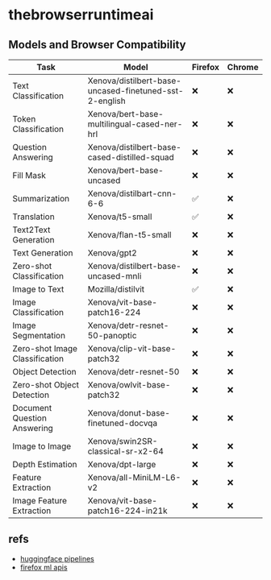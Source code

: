 # thebrowserruntimeai

## Models and Browser Compatibility

| Task | Model | Firefox | Chrome |
|------|-------|---------|--------|
| Text Classification | Xenova/distilbert-base-uncased-finetuned-sst-2-english | ❌ | ❌ |
| Token Classification | Xenova/bert-base-multilingual-cased-ner-hrl | ❌ | ❌ |
| Question Answering | Xenova/distilbert-base-cased-distilled-squad | ❌ | ❌ |
| Fill Mask | Xenova/bert-base-uncased | ❌ | ❌ |
| Summarization | Xenova/distilbart-cnn-6-6 | ✅ | ❌ |
| Translation | Xenova/t5-small | ✅ | ❌ |
| Text2Text Generation | Xenova/flan-t5-small | ❌ | ❌ |
| Text Generation | Xenova/gpt2 | ❌ | ❌ |
| Zero-shot Classification | Xenova/distilbert-base-uncased-mnli | ❌ | ❌ |
| Image to Text | Mozilla/distilvit | ✅ | ❌ |
| Image Classification | Xenova/vit-base-patch16-224 | ❌ | ❌ |
| Image Segmentation | Xenova/detr-resnet-50-panoptic | ❌ | ❌ |
| Zero-shot Image Classification | Xenova/clip-vit-base-patch32 | ❌ | ❌ |
| Object Detection | Xenova/detr-resnet-50 | ❌ | ❌ |
| Zero-shot Object Detection | Xenova/owlvit-base-patch32 | ❌ | ❌ |
| Document Question Answering | Xenova/donut-base-finetuned-docvqa | ❌ | ❌ |
| Image to Image | Xenova/swin2SR-classical-sr-x2-64 | ❌ | ❌ |
| Depth Estimation | Xenova/dpt-large | ❌ | ❌ |
| Feature Extraction | Xenova/all-MiniLM-L6-v2 | ❌ | ❌ |
| Image Feature Extraction | Xenova/vit-base-patch16-224-in21k | ❌ | ❌ |

## refs

- [huggingface pipelines](https://huggingface.co/docs/transformers.js/api/pipelines#module_pipelines.TranslationPipeline)
- [firefox ml apis](https://firefox-source-docs.mozilla.org/toolkit/components/ml/extensions.html#webextensions-ai-api)
